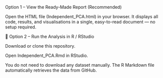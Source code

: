 Option 1 – View the Ready-Made Report (Recommended)

Open the HTML file (Independent_PCA.html) in your browser.
It displays all code, results, and visualisations in a single, easy-to-read document — no setup required.

🔹 Option 2 – Run the Analysis in R / RStudio

Download or clone this repository.

Open Independent_PCA.Rmd in RStudio.

You do not need to download any dataset manually.
The R Markdown file automatically retrieves the data from GitHub.
